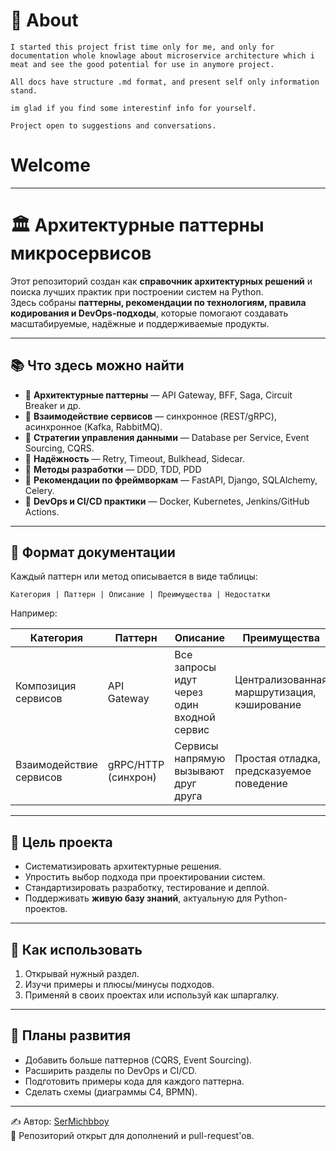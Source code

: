 # 📘 About 
```
I started this project frist time only for me, and only for documentation whole knowlage about microservice architecture which i meat and see the good potential for use in anymore project.

All docs have structure .md format, and present self only information stand.

im glad if you find some interestinf info for yourself.

Project open to suggestions and conversations. 
```

# Welcome

---
# 🏛️ Архитектурные паттерны микросервисов

Этот репозиторий создан как **справочник архитектурных решений** и поиска лучших практик при построении систем на Python.  
Здесь собраны **паттерны, рекомендации по технологиям, правила кодирования и DevOps-подходы**, которые помогают создавать масштабируемые, надёжные и поддерживаемые продукты.

---

## 📚 Что здесь можно найти

- 🔹 **Архитектурные паттерны** — API Gateway, BFF, Saga, Circuit Breaker и др.  
- 🔹 **Взаимодействие сервисов** — синхронное (REST/gRPC), асинхронное (Kafka, RabbitMQ).  
- 🔹 **Стратегии управления данными** — Database per Service, Event Sourcing, CQRS.  
- 🔹 **Надёжность** — Retry, Timeout, Bulkhead, Sidecar.  
- 🔹 **Методы разработки** — DDD, TDD, PDD
- 🔹 **Рекомендации по фреймворкам** — FastAPI, Django, SQLAlchemy, Celery.  
- 🔹 **DevOps и CI/CD практики** — Docker, Kubernetes, Jenkins/GitHub Actions.  

---

## 📑 Формат документации

Каждый паттерн или метод описывается в виде таблицы:

`Категория | Паттерн | Описание | Преимущества | Недостатки`

Например:

| Категория                 | Паттерн              | Описание                                    | Преимущества                              | Недостатки                              |
|----------------------------|----------------------|---------------------------------------------|--------------------------------------------|------------------------------------------|
| Композиция сервисов        | API Gateway          | Все запросы идут через один входной сервис | Централизованная маршрутизация, кэширование | Точка отказа, нужна высокая доступность |
| Взаимодействие сервисов    | gRPC/HTTP (синхрон) | Сервисы напрямую вызывают друг друга        | Простая отладка, предсказуемое поведение   | Повышенная связность                    |

---

## 🎯 Цель проекта

- Систематизировать архитектурные решения.  
- Упростить выбор подхода при проектировании систем.  
- Стандартизировать разработку, тестирование и деплой.  
- Поддерживать **живую базу знаний**, актуальную для Python-проектов.  

---

## 🚀 Как использовать

1. Открывай нужный раздел.  
2. Изучи примеры и плюсы/минусы подходов.  
3. Применяй в своих проектах или используй как шпаргалку.  

---

## 📌 Планы развития

- Добавить больше паттернов (CQRS, Event Sourcing).  
- Расширить разделы по DevOps и CI/CD.  
- Подготовить примеры кода для каждого паттерна.  
- Сделать схемы (диаграммы C4, BPMN).  

---

✍️ Автор: [SerMichbboy](https://github.com/SerMichbboy)  
📖 Репозиторий открыт для дополнений и pull-request'ов.
